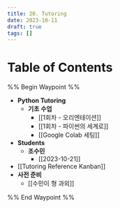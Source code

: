 ```yaml
---
title: 20. Tutoring
date: 2023-10-11
draft: true
tags: []
---
```

# Table of Contents
%% Begin Waypoint %%
- **Python Tutoring**
	- **기초 수업**
		- [[1회차 - 오리엔테이션]]
		- [[1회차 - 파이썬의 세계로]]
		- [[Google Colab 세팅]]
- **Students**
	- **조수민**
		- [[2023-10-21]]
- [[Tutoring Reference Kanban]]
- **사전 준비**
	- [[수민이 형 과외]]

%% End Waypoint %%

